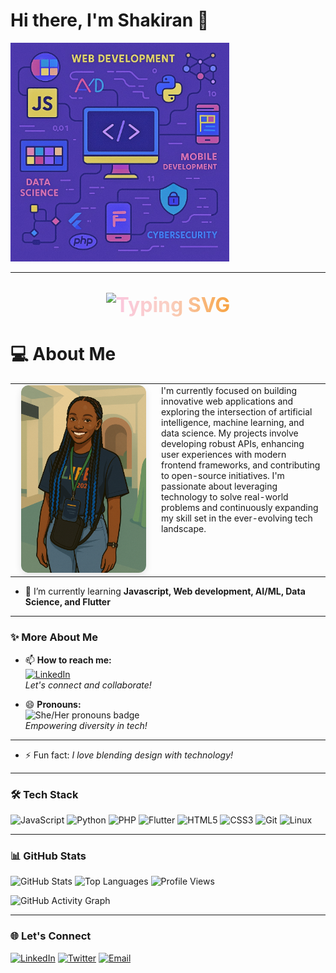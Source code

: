 # Hi there, I'm Shakiran 👋

<img src="assets/ima.jpg" alt="Skills Animation" width="350"/>

---

<p align="center" style="font-size: 2.0rem; background: linear-gradient(90deg, #a18cd1 0%, #fbc2eb 25%, #fad0c4 50%, #f7971e 75%, #84fab0 100%); -webkit-background-clip: text; -webkit-text-fill-color: transparent; font-weight: bold;">
    <img src="https://readme-typing-svg.demolab.com?font=Fira+Code&size=24&pause=1000&color=A18CD1&center=true&vCenter=true&width=435&lines=Dev+Kiran;A+Software+Engineer;Web+Developer;AI+%7C+ML+Enthusiast;Open+Source+Contributor;Lifelong+Learner;Data+Scientist" alt="Typing SVG" />
</p>
   
# 💻 About Me

<table>
    <tr>
        <td align="center" width="220" valign="top">
            <img src="assets/innovation.png" alt="Innovation Illustration" width="200" style="border-radius: 12px; box-shadow: 0 4px 12px rgba(0,0,0,0.1);" />
        </td>
        <td valign="top">
        I'm currently focused on building innovative web applications and exploring the intersection of artificial intelligence, machine learning, and data science. My projects involve developing robust APIs, enhancing user experiences with modern frontend frameworks, and contributing to open-source initiatives. I'm passionate about leveraging technology to solve real-world problems and continuously expanding my skill set in the ever-evolving tech landscape.
        </td>
    </tr>
</table>

- 🌱 I’m currently learning **Javascript, Web development, AI/ML, Data Science, and Flutter**

---

### ✨ More About Me

- 📫 **How to reach me:**  
    [![LinkedIn](https://img.shields.io/badge/-Connect%20on%20LinkedIn-0077B5?style=flat-square&logo=linkedin&logoColor=white)](https://www.linkedin.com/)  
    *Let's connect and collaborate!*

- 😄 **Pronouns:**  
    <img src="https://img.shields.io/badge/She%2FHer-ff69b4?style=flat-square" alt="She/Her pronouns badge" />  
    *Empowering diversity in tech!*

---
- ⚡ Fun fact: *I love blending design with technology!*

---

### 🛠️ Tech Stack

![JavaScript](https://img.shields.io/badge/-JavaScript-F7DF1E?logo=javascript&logoColor=black)
![Python](https://img.shields.io/badge/-Python-3776AB?logo=python&logoColor=white)
![PHP](https://img.shields.io/badge/-PHP-777BB4?logo=php&logoColor=white)
![Flutter](https://img.shields.io/badge/-Flutter-02569B?logo=flutter&logoColor=white)
![HTML5](https://img.shields.io/badge/-HTML5-E34F26?logo=html5&logoColor=white)
![CSS3](https://img.shields.io/badge/-CSS3-1572B6?logo=css3&logoColor=white)
![Git](https://img.shields.io/badge/-Git-F05032?logo=git&logoColor=white)
![Linux](https://img.shields.io/badge/-Linux-FCC624?logo=linux&logoColor=black)

---

### 📊 GitHub Stats

![GitHub Stats](https://github-readme-stats.vercel.app/api?username=Shakiran-Nannyombi&show_icons=true&theme=radical)
![Top Languages](https://github-readme-stats.vercel.app/api/top-langs/?username=Shakiran-Nannyombi&layout=compact&theme=radical)
![Profile Views](https://komarev.com/ghpvc/?username=Shakiran-Nannyombi&color=blue)

![GitHub Activity Graph](https://github-readme-activity-graph.vercel.app/graph?username=Shakiran-Nannyombi&theme=github-dark)

---

### 🌐 Let's Connect

[![LinkedIn](https://img.shields.io/badge/-LinkedIn-0077B5?logo=linkedin&logoColor=white)](https://www.linkedin.com/)
[![Twitter](https://img.shields.io/badge/-Twitter-1DA1F2?logo=twitter&logoColor=white)](https://twitter.com/) <!-- Add your actual link -->
[![Email](https://img.shields.io/badge/-Email-D14836?logo=gmail&logoColor=white)](mailto:your.email@example.com)

<!-- Feel free to add or remove sections as you like! -->
